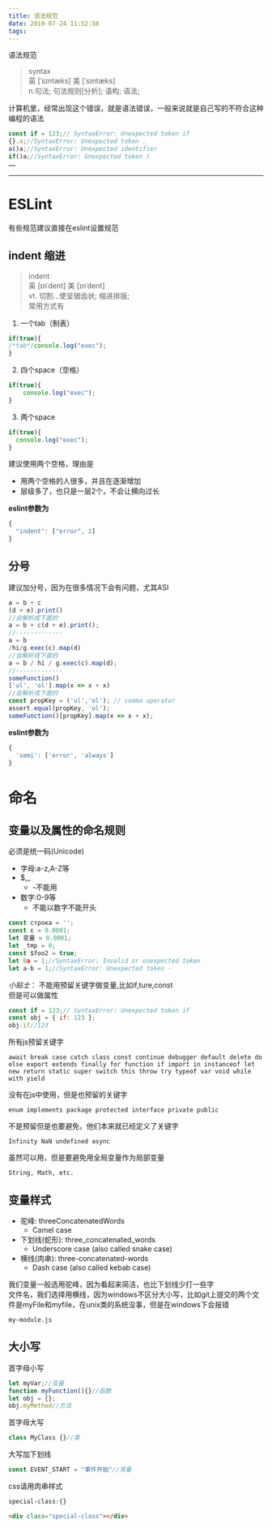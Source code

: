 ```yaml
---
title: 语法规范
date: 2019-07-24 11:52:58
tags:
---
```


语法规范  
> syntax  
> 英 [ˈsɪntæks] 美 [ˈsɪntæks]  
> n.句法; 句法规则[分析]; 语构; 语法;  

计算机里，经常出现这个错误，就是语法错误，一般来说就是自己写的不符合这种编程的语法
```js
const if = 123;// SyntaxError: Unexpected token if
{}.a;//SyntaxError: Unexpected token .
a()a;//SyntaxError: Unexpected identifier
if()a;//SyntaxError: Unexpected token )
……
```
--------------
# ESLint
有些规范建议直接在eslint设置规范
## indent 缩进
> indent  
> 英 [ɪnˈdent]   美 [ɪnˈdent]  
> vt.  切割…使呈锯齿状; 缩进排版;  
常用方式有
1. 一个tab（制表）
```js
if(true){
/*tab*/console.log("exec");
}
```
2. 四个space（空格）
```js
if(true){
    console.log("exec");
}
```
3. 两个space
```js
if(true){
  console.log("exec");
}
```
建议使用两个空格，理由是
* 用两个空格的人很多，并且在逐渐增加
* 层级多了，也只是一层2个，不会让横向过长

**eslint参数为**
```js
{
  "indent": ["error", 2]
}
```
## 分号
建议加分号，因为在很多情况下会有问题，尤其ASI
```js
a = b + c
(d + e).print()
//会解析成下面的
a = b + c(d + e).print();
//-------------
a = b
/hi/g.exec(c).map(d)
//会解析成下面的
a = b / hi / g.exec(c).map(d);
//-------------
someFunction()
['ul', 'ol'].map(x => x + x)
//会解析成下面的
const propKey = ('ul','ol'); // comma operator
assert.equal(propKey, 'ol');
someFunction()[propKey].map(x => x + x);
```
**eslint参数为**
```js
{
  'semi': ['error', 'always']
}
```
# 命名
## 变量以及属性的命名规则
必须是统一码(Unicode)
+ 字母:a-z,A-Z等
+ $,_
  + -不能用
+ 数字:0-9等
  + 不能以数字不能开头  
```js
const строка = '';
const ε = 0.0001;
let 变量 = 0.0001;
let _tmp = 0;
const $foo2 = true;
let 0a = 1;//SyntaxError: Invalid or unexpected token
let a-b = 1;//SyntaxError: Unexpected token -
```
*小贴士*：
不能用预留关键字做变量,比如if,ture,const  
但是可以做属性
```js
const if = 123;// SyntaxError: Unexpected token if
const obj = { if: 123 };
obj.if//123
```
所有js预留关键字
```
await break case catch class const continue debugger default delete do else export extends finally for function if import in instanceof let new return static super switch this throw try typeof var void while with yield
```
没有在js中使用，但是也预留的关键字
```
enum implements package protected interface private public
```
不是预留但是也要避免，他们本来就已经定义了关键字
```
Infinity NaN undefined async
```
虽然可以用，但是要避免用全局变量作为局部变量
```
String, Math, etc.
```
## 变量样式
+ 驼峰: threeConcatenatedWords
  + Camel case
+ 下划线(蛇形): three_concatenated_words
  + Underscore case (also called snake case)
+ 横线(肉串): three-concatenated-words
  + Dash case (also called kebab case)

我们变量一般选用驼峰，因为看起来简洁，也比下划线少打一些字  
文件名，我们选择用横线，因为windows不区分大小写，比如git上提交的两个文件是myFile和myfile，在unix类的系统没事，但是在windows下会报错
```ssh
my-module.js
```
## 大小写
首字母小写
```js
let myVar;//变量
function myFunction(){}//函数
let obj = {};
obj.myMethod//方法
```
首字母大写
```js
class MyClass {}//类
```
大写加下划线
```js
const EVENT_START = "事件开始"//常量
```
css请用肉串样式
```css
special-class:{}
```
```html
<div class="special-class"></div>
```
